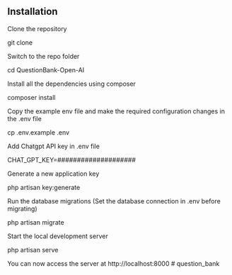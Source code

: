 
## Installation

Clone the repository

git clone 

Switch to the repo folder

cd QuestionBank-Open-AI

Install all the dependencies using composer

composer install

Copy the example env file and make the required configuration changes in the .env file

cp .env.example .env

Add Chatgpt API key in .env file

CHAT_GPT_KEY=####################

Generate a new application key

php artisan key:generate

Run the database migrations (Set the database connection in .env before migrating)

php artisan migrate

Start the local development server

php artisan serve

You can now access the server at http://localhost:8000
#   q u e s t i o n _ b a n k  
 